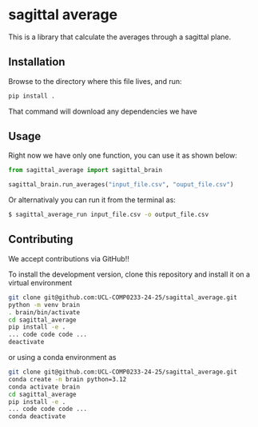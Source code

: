 # sagittal average

This is a library that calculate the averages through a sagittal plane.

## Installation

Browse to the directory where this file lives, and run:
```bash
pip install .
```
That command will download any dependencies we have


## Usage

Right now we have only one function, you can use it as shown below:


```python
from sagittal_average import sagittal_brain

sagittal_brain.run_averages("input_file.csv", "ouput_file.csv")
```

Or alternativaly you can run it from the terminal as:

```bash
$ sagittal_average_run input_file.csv -o output_file.csv
```

## Contributing

We accept contributions via GitHub!!

To install the development version, clone this repository and install it on 
a virtual environment

```bash
git clone git@github.com:UCL-COMP0233-24-25/sagittal_average.git
python -m venv brain
. brain/bin/activate
cd sagittal_average
pip install -e .
... code code code ...
deactivate
```

or using a conda environment as

```bash
git clone git@github.com:UCL-COMP0233-24-25/sagittal_average.git
conda create -n brain python=3.12
conda activate brain
cd sagittal_average
pip install -e .
... code code code ...
conda deactivate
```